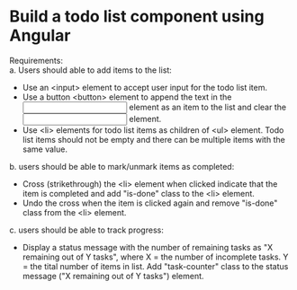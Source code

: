 # Build a todo list component using Angular
Requirements:   
a. Users should able to add items to the list:

- Use an \<input\> element to accept user input for the todo list item.
- Use a button \<button> element to append the text in the <input> element as an item to the list and clear the <input> element.
- Use \<li> elements for todo list items as children of \<ul> element. Todo list items should not be empty and there can be multiple items with the same value.   

b. users should be able to mark/unmark items as completed:
 
- Cross (strikethrough) the \<li> element when clicked indicate that the item is completed and add "is-done" class to the \<li> element.
- Undo the cross when the item is clicked again and remove "is-done" class from the \<li> element.

c. users should be able to track progress:

- Display a status message with the number of remaining tasks as "X remaining out of Y tasks", where X = the number of incomplete tasks. Y = the tital number of items in list. Add "task-counter" class to the status message \("X remaining out of Y tasks") element.
   

 


